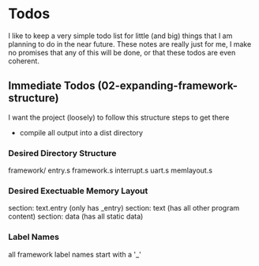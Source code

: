 # Todos
I like to keep a very simple todo list for little (and big) things that I am planning to do in the near future.
These notes are really just for me, I make no promises that any of this will be done, or that these todos are even coherent.

## Immediate Todos (02-expanding-framework-structure)
I want the project (loosely) to follow this structure
steps to get there
- compile all output into a dist directory

### Desired Directory Structure
framework/
  entry.s
  framework.s
  interrupt.s
  uart.s
  memlayout.s

### Desired Exectuable Memory Layout
section: text.entry (only has _entry)
section: text       (has all other program content)
section: data       (has all static data)


### Label Names
all framework label names start with a '_'